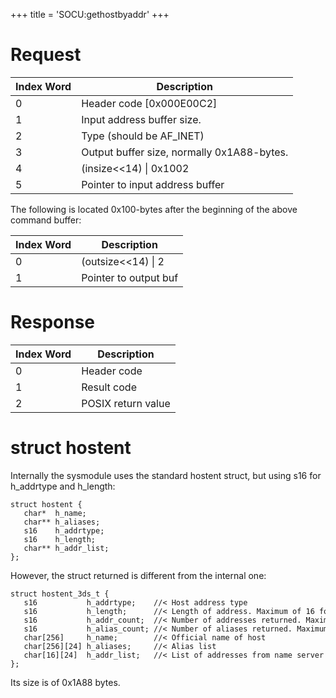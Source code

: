 +++
title = 'SOCU:gethostbyaddr'
+++

# Request

| Index Word | Description                                |
|------------|--------------------------------------------|
| 0          | Header code \[0x000E00C2\]                 |
| 1          | Input address buffer size.                 |
| 2          | Type (should be AF_INET)                   |
| 3          | Output buffer size, normally 0x1A88-bytes. |
| 4          | (insize\<\<14) \| 0x1002                   |
| 5          | Pointer to input address buffer            |

The following is located 0x100-bytes after the beginning of the above
command buffer:

| Index Word | Description           |
|------------|-----------------------|
| 0          | (outsize\<\<14) \| 2  |
| 1          | Pointer to output buf |

# Response

| Index Word | Description        |
|------------|--------------------|
| 0          | Header code        |
| 1          | Result code        |
| 2          | POSIX return value |

# struct hostent

Internally the sysmodule uses the standard hostent struct, but using s16
for h_addrtype and h_length:

```
struct hostent {
   char*  h_name;
   char** h_aliases;
   s16    h_addrtype;
   s16    h_length;
   char** h_addr_list;
};
```

However, the struct returned is different from the internal one:

```
struct hostent_3ds_t {
   s16           h_addrtype;    //< Host address type
   s16           h_length;      //< Length of address. Maximum of 16 for IPV6
   s16           h_addr_count;  //< Number of addresses returned. Maximum of 24
   s16           h_alias_count; //< Number of aliases returned. Maximum of 24
   char[256]     h_name;        //< Official name of host
   char[256][24] h_aliases;     //< Alias list
   char[16][24]  h_addr_list;   //< List of addresses from name server
};
```

Its size is of 0x1A88 bytes.
